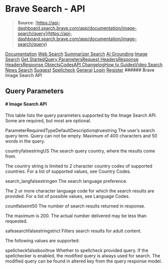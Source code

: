 # Brave Search - API

> **Source**: [https://api-dashboard.search.brave.com/app/documentation/image-search/query](https://api-dashboard.search.brave.com/app/documentation/image-search/query)


[](https://api-dashboard.search.brave.com/app/dashboard)  [](https://api-dashboard.search.brave.com/app/dashboard)  [Documentation](https://api-dashboard.search.brave.com/app/documentation) [Web Search](https://api-dashboard.search.brave.com/app/documentation/web-search) [Summarizer Search](https://api-dashboard.search.brave.com/app/documentation/summarizer-search) [AI Grounding](https://api-dashboard.search.brave.com/app/documentation/ai-grounding) [Image Search](https://api-dashboard.search.brave.com/app/documentation/image-search) [Get Started](https://api-dashboard.search.brave.com/app/documentation/image-search/get-started)[Query Parameters](https://api-dashboard.search.brave.com/app/documentation/image-search/query)[Request Headers](https://api-dashboard.search.brave.com/app/documentation/image-search/request-headers)[Response Headers](https://api-dashboard.search.brave.com/app/documentation/image-search/response-headers)[Response Objects](https://api-dashboard.search.brave.com/app/documentation/image-search/responses)[Codes](https://api-dashboard.search.brave.com/app/documentation/image-search/codes)[API Changelog](https://api-dashboard.search.brave.com/app/documentation/image-search/api-changelog)[How to Guides](https://api-dashboard.search.brave.com/app/documentation/image-search/guides)[Video Search](https://api-dashboard.search.brave.com/app/documentation/video-search) [News Search](https://api-dashboard.search.brave.com/app/documentation/news-search) [Suggest](https://api-dashboard.search.brave.com/app/documentation/suggest) [Spellcheck](https://api-dashboard.search.brave.com/app/documentation/spellcheck) [General](https://api-dashboard.search.brave.com/app/documentation/general)    [Login](https://api-dashboard.search.brave.com/login) [Register](https://api-dashboard.search.brave.com/register) ###### Brave Image Search API

 ## Query Parameters

 #### # Image Search API

 This table lists the query parameters supported by the Image Search API. Some are required, but
    most are optional.

 ParameterRequiredTypeDefaultDescriptionqtruestring The user’s search query term. Query can not be empty.            Maximum of 400 characters and 50 words in the query.

countryfalsestringUS The search query country, where the results come from.

The country string is limited to 2 character country codes
of supported countries. For a list of supported values,
see Country Codes.

search_langfalsestringen The search language preference.

The 2 or more character language code for which the search
results are provided. For a list of possible values, see
Language Codes.

countfalseint50 The number of search results returned in response.

The maximum is 200. The actual number delivered may be less
than requested.

safesearchfalsestringstrict Filters search results for adult content.

The following values are supported:

spellcheckfalsebooltrue Whether to spellcheck provided query. If the spellchecker
is enabled, the modified query is always used for search.
The modified query can be found in altered key from the
query response model.

 
